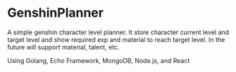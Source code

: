 # GenshinPlanner
A simple genshin character level planner. It store character current level and target level and show required exp and material to reach target level.
In the future will support material, talent, etc.

Using Golang, Echo Framework, MongoDB, Node.js, and React
